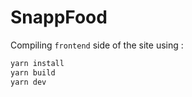 # SnappFood

Compiling `frontend` side of the site using :
```bash
yarn install
yarn build
yarn dev
```